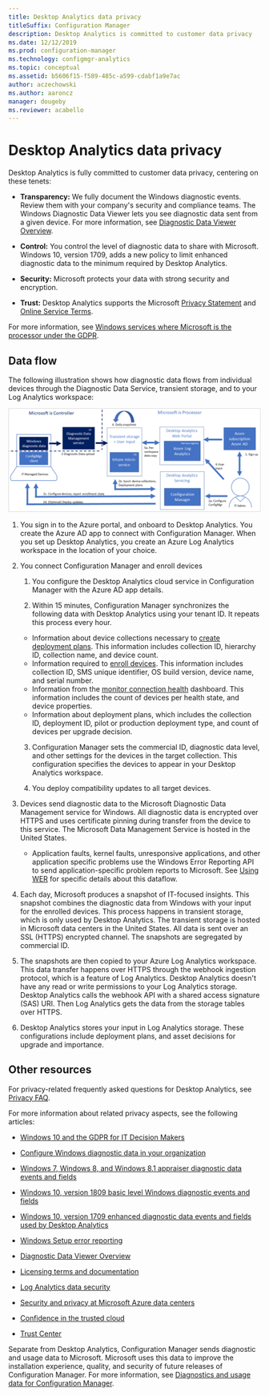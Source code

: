 ```yaml
---
title: Desktop Analytics data privacy
titleSuffix: Configuration Manager
description: Desktop Analytics is committed to customer data privacy
ms.date: 12/12/2019
ms.prod: configuration-manager
ms.technology: configmgr-analytics
ms.topic: conceptual
ms.assetid: b5606f15-f589-485c-a599-cdabf1a9e7ac
author: aczechowski
ms.author: aaroncz
manager: dougeby
ms.reviewer: acabello
---
```


# Desktop Analytics data privacy

Desktop Analytics is fully committed to customer data privacy, centering on these tenets:

- **Transparency:** We fully document the Windows diagnostic events. Review them with your company's security and compliance teams. The Windows Diagnostic Data Viewer lets you see diagnostic data sent from a given device. For more information, see [Diagnostic Data Viewer Overview](/windows/configuration/diagnostic-data-viewer-overview).  

- **Control:** You control the level of diagnostic data to share with Microsoft. Windows 10, version 1709, adds a new policy to limit enhanced diagnostic data to the minimum required by Desktop Analytics.  

- **Security:** Microsoft protects your data with strong security and encryption.  

- **Trust:** Desktop Analytics supports the Microsoft [Privacy Statement](https://privacy.microsoft.com/privacystatement) and [Online Service Terms](https://www.microsoftvolumelicensing.com/DocumentSearch.aspx?Mode=3&DocumentTypeId=46).  

For more information, see [Windows services where Microsoft is the processor under the GDPR](/windows/privacy/gdpr-it-guidance#windows-services-where-microsoft-is-the-processor-under-the-gdpr).<!-- 5353168 -->

## Data flow

The following illustration shows how diagnostic data flows from individual devices through the Diagnostic Data Service, transient storage, and to your Log Analytics workspace:

![Diagram illustrating flow of diagnostic data from devices](media/da-data-flow.png)

1. You sign in to the Azure portal, and onboard to Desktop Analytics. You create the Azure AD app to connect with Configuration Manager. When you set up Desktop Analytics, you create an Azure Log Analytics workspace in the location of your choice.  

2. You connect Configuration Manager and enroll devices  

    1. You configure the Desktop Analytics cloud service in Configuration Manager with the Azure AD app details.  

    2. Within 15 minutes, Configuration Manager synchronizes the following data with Desktop Analytics using your tenant ID. It repeats this process every hour.

      - Information about device collections necessary to [create deployment plans](create-deployment-plans.md). This information includes collection ID, hierarchy ID, collection name, and device count. 
      - Information required to [enroll devices](enroll-devices.md). This information includes collection ID, SMS unique identifier, OS build version, device name, and serial number.
      - Information from the [monitor connection health](monitor-connection-health.md) dashboard. This information includes the count of devices per health state, and device properties.
      - Information about deployment plans, which includes the collection ID, deployment ID, pilot or production deployment type, and count of devices per upgrade decision.

    3. Configuration Manager sets the commercial ID, diagnostic data level, and other settings for the devices in the target collection. This configuration specifies the devices to appear in your Desktop Analytics workspace.  

    4. You deploy compatibility updates to all target devices.  

3. Devices send diagnostic data to the Microsoft Diagnostic Data Management service for Windows. All diagnostic data is encrypted over HTTPS and uses certificate pinning during transfer from the device to this service. The Microsoft Data Management Service is hosted in the United States.

      - Application faults, kernel faults, unresponsive applications, and other application specific problems use the Windows Error Reporting API to send application-specific problem reports to Microsoft. See [Using WER](/windows/win32/wer/using-wer) for specific details about this dataflow.
      
4. Each day, Microsoft produces a snapshot of IT-focused insights. This snapshot combines the diagnostic data from Windows with your input for the enrolled devices. This process happens in transient storage, which is only used by Desktop Analytics. The transient storage is hosted in Microsoft data centers in the United States. All data is sent over an SSL (HTTPS) encrypted channel. The snapshots are segregated by commercial ID.  

5. The snapshots are then copied to your Azure Log Analytics workspace. This data transfer happens over HTTPS through the webhook ingestion protocol, which is a feature of Log Analytics. Desktop Analytics doesn't have any read or write permissions to your Log Analytics storage. Desktop Analytics calls the webhook API with a shared access signature (SAS) URI. Then Log Analytics gets the data from the storage tables over HTTPS.

6. Desktop Analytics stores your input in Log Analytics storage. These configurations include deployment plans, and asset decisions for upgrade and importance.  

## Other resources

For privacy-related frequently asked questions for Desktop Analytics, see [Privacy FAQ](faq.md#privacy).

For more information about related privacy aspects, see the following articles:

- [Windows 10 and the GDPR for IT Decision Makers](/windows/privacy/gdpr-it-guidance)  

- [Configure Windows diagnostic data in your organization](/windows/privacy/configure-windows-diagnostic-data-in-your-organization)  

- [Windows 7, Windows 8, and Windows 8.1 appraiser diagnostic data events and fields](/previous-versions/windows/it-pro/windows-8.1-and-8/appraiser-diagnostic-data-events-and-fields)  

- [Windows 10, version 1809 basic level Windows diagnostic events and fields](/windows/privacy/basic-level-windows-diagnostic-events-and-fields-1809)  

- [Windows 10, version 1709 enhanced diagnostic data events and fields used by Desktop Analytics](/windows/privacy/enhanced-diagnostic-data-windows-analytics-events-and-fields)  

- [Windows Setup error reporting](/windows/deployment/upgrade/windows-error-reporting)

- [Diagnostic Data Viewer Overview](/windows/privacy/diagnostic-data-viewer-overview)  

- [Licensing terms and documentation](https://www.microsoftvolumelicensing.com/DocumentSearch.aspx?Mode=3&DocumentTypeId=31)  

- [Log Analytics data security](/azure/azure-monitor/platform/data-security)

- [Security and privacy at Microsoft Azure data centers](https://azure.microsoft.com/global-infrastructure/)  

- [Confidence in the trusted cloud](https://azure.microsoft.com/overview/trusted-cloud/)  

- [Trust Center](https://www.microsoft.com/trustcenter)  

Separate from Desktop Analytics, Configuration Manager sends diagnostic and usage data to Microsoft. Microsoft uses this data to improve the installation experience, quality, and security of future releases of Configuration Manager. For more information, see [Diagnostics and usage data for Configuration Manager](../core/plan-design/diagnostics/diagnostics-and-usage-data.md).